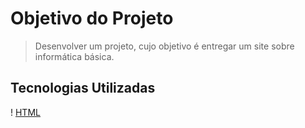 # **Objetivo do Projeto**

> Desenvolver um projeto, cujo objetivo é entregar um site sobre informática básica.

## Tecnologias Utilizadas
! [HTML](https://apexensino.com.br/wp-content/uploads/2017/11/html-css-javascript.jpg)